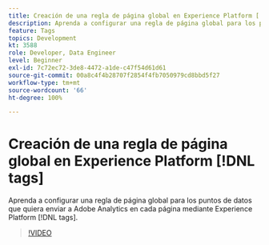 ```yaml
---
title: Creación de una regla de página global en Experience Platform [!DNL tags]
description: Aprenda a configurar una regla de página global para los puntos de datos que quiera enviar a Adobe Analytics en cada página mediante Experience Platform [!DNL tags].
feature: Tags
topics: Development
kt: 3588
role: Developer, Data Engineer
level: Beginner
exl-id: 7c72ec72-3de8-4472-a1de-c47f54d61d61
source-git-commit: 00a8c4f4b28707f2854f4fb7050979cd8bbd5f27
workflow-type: tm+mt
source-wordcount: '66'
ht-degree: 100%

---
```


# Creación de una regla de página global en Experience Platform [!DNL tags]

Aprenda a configurar una regla de página global para los puntos de datos que quiera enviar a Adobe Analytics en cada página mediante Experience Platform [!DNL tags].

>[!VIDEO](https://video.tv.adobe.com/v/31348/?quality=12&learn=on&captions=spa)
